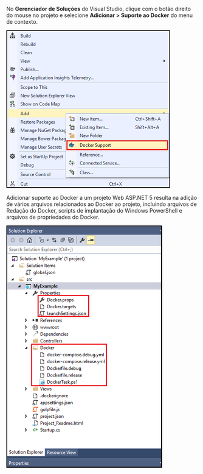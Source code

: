 No **Gerenciador de Soluções** do Visual Studio, clique com o botão direito do mouse no projeto e selecione **Adicionar > Suporte ao Docker** do menu de contexto.

![Menu de contexto Adicionar Suporte ao Docker](./media/vs-azure-tools-docker-add-docker-support/docker-support-context-menu.png)

Adicionar suporte ao Docker a um projeto Web ASP.NET 5 resulta na adição de vários arquivos relacionados ao Docker ao projeto, incluindo arquivos de Redação do Docker, scripts de implantação do Windows PowerShell e arquivos de propriedades do Docker.

![Arquivos do Docker adicionados ao projeto](./media/vs-azure-tools-docker-add-docker-support/docker-files-added.png)

<!-----------HONumber=AcomDC_0330_2016-->